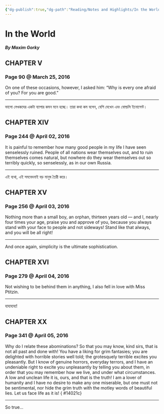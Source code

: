 ```yaml
---
{"dg-publish":true,"dg-path":"Reading/Notes and Highlights/In the World.md","permalink":"/reading/notes-and-highlights/in-the-world/","title":"Notes from In the World","tags":["reading-notes-old"]}
---
```




# In the World
##### By Maxim Gorky

## CHAPTER V
### Page 90 @ March 25, 2016
On one of these occasions, however, I asked him: “Why is every one afraid of you? For you are good.”

---
ভালো লেখকদের একটা ব্যাপার কমন মনে হচ্ছে। তারা কথা কম বলেন, বেশি দেখেন এবং বোল্ডলি ইনোসেন্ট।

## CHAPTER XIV
### Page 244 @ April 02, 2016
It is painful to remember how many good people in my life I have seen senselessly ruined. People of all nations wear themselves out, and to ruin themselves comes natural, but nowhere do they wear themselves out so terribly quickly, so senselessly, as in our own Russia.

---
এই ব্যথা, এই সমবেদনাই বড় মানুষ তৈরী করে।

## CHAPTER XV

### Page 256 @ April 03, 2016
Nothing more than a small boy, an orphan, thirteen years old — and I, nearly four times your age, praise you and approve of you, because you always stand with your face to people and not sideways! Stand like that always, and you will be all right!

---
And once again, simplicity is the ultimate sophistication.

## CHAPTER XVI
### Page 279 @ April 04, 2016
Not wishing to be behind them in anything, I also fell in love with Miss Ptitzin.

---
হাহাহাহা!

## CHAPTER XX
### Page 341 @ April 05, 2016
Why do I relate these abominations? So that you may know, kind sirs, that is not all past and done with! You have a liking for grim fantasies; you are delighted with horrible stories well told; the grotesquely terrible excites you pleasantly. But I know of genuine horrors, everyday terrors, and I have an undeniable right to excite you unpleasantly by telling you about them,  in order that you may remember how we live, and under what circumstances. A low and unclean life it is, ours, and that is the truth! I am a lover of humanity and I have no desire to make any one miserable, but one must not be sentimental, nor hide the grim truth with the motley words of beautiful lies. Let us face life as it is!
{ #14021c}


---
So true…
